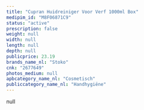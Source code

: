 ```yaml
---
title: "Cupran Huidreiniger Voor Verf 1000ml Box"
medipim_id: "M8F06871C9"
status: "active"
prescription: false
weight: null
width: null
length: null
depth: null
publicprice: 23.19
brands_name_nl: "Stoko"
cnk: "2677649"
photos_medium: null
apbcategory_name_nl: "Cosmetisch"
publiccategory_name_nl: "Handhygiëne"
---
```

null
